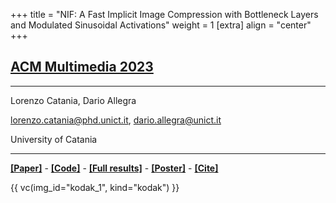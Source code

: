 +++
title = "NIF: A Fast Implicit Image Compression with Bottleneck Layers and Modulated Sinusoidal Activations"
weight = 1
[extra]
align = "center"
+++

## [ACM Multimedia 2023](https://www.acmmm2023.org/)

***
Lorenzo Catania, Dario Allegra

[lorenzo.catania@phd.unict.it](mailto://lorenzo.catania@phd.unict.it), [dario.allegra@unict.it](mailto://dario.allegra@unict.it)

University of Catania
***

[**[Paper]**](https://dl.acm.org/doi/pdf/10.1145/3581783.3613834) -
[**[Code]**](https://github.com/aegroto/nif) -
[**[Full results]**](https://cutt.ly/nif-mm23-results) -
[**[Poster]**](../poster.pdf) -
[**[Cite]**](../#citation)

{{ vc(img_id="kodak_1", kind="kodak") }}
